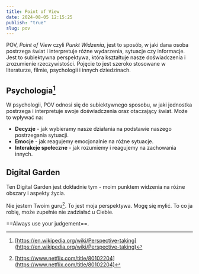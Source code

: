 ```yaml
---
title: Point of View
date: 2024-08-05 12:15:25
publish: "true"
slug: pov
---
```


POV, *Point of View* czyli *Punkt Widzenia*, jest to sposób, w jaki dana osoba postrzega świat i interpretuje różne wydarzenia, sytuacje czy informacje. Jest to subiektywna perspektywa, która kształtuje nasze doświadczenia i zrozumienie rzeczywistości. Pojęcie to jest szeroko stosowane w literaturze, filmie, psychologii i innych dziedzinach.

## Psychologia[^1]

W psychologii, POV odnosi się do subiektywnego sposobu, w jaki jednostka postrzega i interpretuje swoje doświadczenia oraz otaczający świat. Może to wpływać na:

- **Decyzje** - jak wybieramy nasze działania na podstawie naszego postrzegania sytuacji.
- **Emocje** - jak reagujemy emocjonalnie na różne sytuacje.
- **Interakcje społeczne** - jak rozumiemy i reagujemy na zachowania innych.


## Digital Garden

Ten Digital Garden jest dokładnie tym - moim punktem widzenia na różne obszary i aspekty życia. 

Nie jestem Twoim guru[^2]. To jest moja perspektywa. Mogę się mylić. To co ja robię, może zupełnie nie zadziałać u Ciebie. 

==Always use your judgement==. 

[^1]: [https://en.wikipedia.org/wiki/Perspective-taking](https://en.wikipedia.org/wiki/Perspective-taking)
[^2]: [https://www.netflix.com/title/80102204](https://www.netflix.com/title/80102204) 